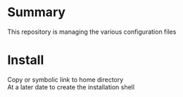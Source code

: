 
Summary
================================================================================
This repository is managing the various configuration files

Install
================================================================================
Copy or symbolic link to home directory  
At a later date to create the installation shell  

